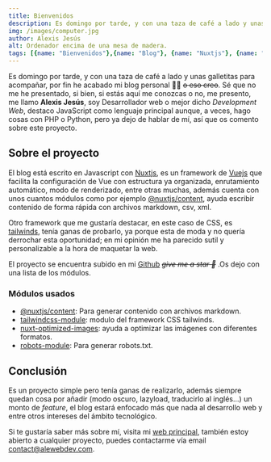 ```yaml
---
title: Bienvenidos
description: Es domingo por tarde, y con una taza de café a lado y unas galletitas para acompañar, por fin he acabado mi blog personal 🥳🥳 ...
img: /images/computer.jpg
author: Alexis Jesús
alt: Ordenador encima de una mesa de madera.
tags: [{name: "Bienvenidos"},{name: "Blog"}, {name: "Nuxtjs"}, {name: "Desarrollo"}]
---
```


Es domingo por tarde, y con una taza de café a lado y unas galletitas para acompañar, por fin he acabado mi blog personal 🥳🥳 ~~o eso creo~~. Sé que no me he presentado, si bien, si estás aquí me conozcas o no, me presento, me llamo __Alexis Jesús__, soy Desarrollador web o mejor dicho _Development Web_, destaco JavaScript como lenguaje principal aunque, a veces, hago cosas con PHP o Python, pero ya dejo de hablar de mí, así que os comento sobre este proyecto.

## Sobre el proyecto

El blog está escrito en Javascript con [Nuxtjs](https://nuxtjs.org), es un framework de [Vuejs](https://vuejs.org/) que facilita la configuración de Vue con estructura ya organizada, enrutamiento automático, modo de renderizado, entre otras muchas, además cuenta con unos cuantos módulos como por ejemplo [@nuxtjs/content](https://content.nuxtjs.org/), ayuda escribir contenido de forma rápida con archivos markdown, csv, xml.

Otro framework que me gustaría destacar, en este caso de CSS, es [tailwinds](https://tailwindcss.com/), tenía ganas de probarlo, ya porque esta de moda y no quería derrochar esta oportunidad; en mi opinión me ha parecido sutil y personalizable a la hora de maquetar la web.

El proyecto se encuentra subido en mi [Github](https://github.com/alexisjsm/Aleblog) ~~_give me a star 🌟_~~ .Os dejo con una lista de los módulos.

### Módulos usados

* [@nuxtjs/content](https://content.nuxtjs.org/): Para generar contenido con archivos markdown.
* [tailwindcss-module](https://github.com/nuxt-community/tailwindcss-module): modulo del framework CSS tailwinds.
* [nuxt-optimized-images](https://github.com/juliomrqz/nuxt-optimized-images): ayuda a optimizar las imágenes con diferentes formatos.
* [robots-module](https://github.com/nuxt-community/robots-module): Para generar robots.txt.

## Conclusión

Es un proyecto simple pero tenía ganas de realizarlo, además siempre quedan cosa por añadir (modo oscuro, lazyload, traducirlo al inglés...) un monto de _feature_, el blog estará enfocado más que nada al desarrollo web y entre otros intereses del ámbito tecnológico.

Si te gustaría saber más sobre mí, visita mi [web principal](https://alewebdev.com), también estoy abierto a cualquier proyecto, puedes contactarme vía email <a href="mailto:contact@alewebdev.com">contact@alewebdev.com</a>.